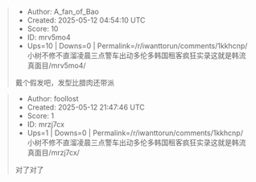 > - Author: A_fan_of_Bao
> - Created: 2025-05-12 04:54:10 UTC
> - Score: 10
> - ID: mrv5mo4
> - Ups=10 | Downs=0 | Permalink=/r/iwanttorun/comments/1kkhcnp/小树不修不直溜凌晨三点警车出动多伦多韩国租客疯狂实录这就是韩流真面目/mrv5mo4/
>
> 戴个假发吧，发型比腊肉还带派

> - Author: foollost
> - Created: 2025-05-12 21:47:46 UTC
> - Score: 1
> - ID: mrzj7cx
> - Ups=1 | Downs=0 | Permalink=/r/iwanttorun/comments/1kkhcnp/小树不修不直溜凌晨三点警车出动多伦多韩国租客疯狂实录这就是韩流真面目/mrzj7cx/
>
> 对了对了
